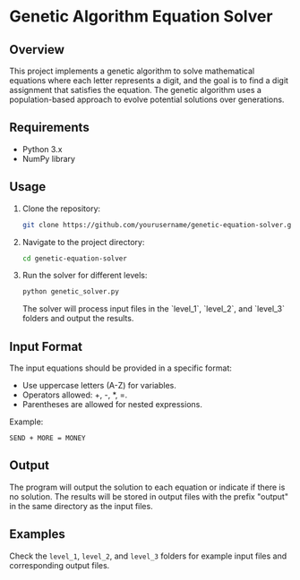 # Genetic Algorithm Equation Solver

## Overview

This project implements a genetic algorithm to solve mathematical equations where each letter represents a digit, and the goal is to find a digit assignment that satisfies the equation. The genetic algorithm uses a population-based approach to evolve potential solutions over generations.

## Requirements

- Python 3.x
- NumPy library

## Usage

1. Clone the repository:

   ```bash
   git clone https://github.com/yourusername/genetic-equation-solver.git
   ```

2. Navigate to the project directory:

   ```bash
   cd genetic-equation-solver
   ```

3. Run the solver for different levels:

   ```bash
   python genetic_solver.py
   ```

   The solver will process input files in the \`level_1\`, \`level_2\`, and \`level_3\` folders and output the results.

## Input Format

The input equations should be provided in a specific format:

- Use uppercase letters (A-Z) for variables.
- Operators allowed: +, -, *, =.
- Parentheses are allowed for nested expressions.

Example:

   ```plaintext
   SEND + MORE = MONEY
   ```

## Output

The program will output the solution to each equation or indicate if there is no solution. The results will be stored in output files with the prefix "output" in the same directory as the input files.

## Examples

Check the `level_1`, `level_2`, and `level_3` folders for example input files and corresponding output files.
